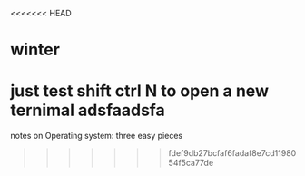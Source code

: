<<<<<<< HEAD
# winter
just test
shift ctrl N to open a new ternimal
adsfaadsfa
=======
notes on Operating system: three easy pieces

>>>>>>> fdef9db27bcfaf6fadaf8e7cd1198054f5ca77de
